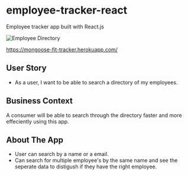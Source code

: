 # employee-tracker-react
Employee tracker app built with React.js

![Employee Directory](https://i.imgur.com/yGD7jpP.png)

https://mongoose-fit-tracker.herokuapp.com/

## User Story

* As a user, I want to be able to search a directory of my employees.

## Business Context

A consumer will be able to search through the directory faster and more effeciently using this app.

## About The App

* User can search by a name or a email.
* Can search for multiple employee's by the same name and see the seperate data to distigush if they have the right employee.

